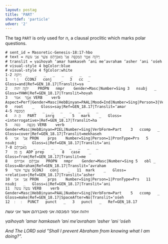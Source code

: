 ```yaml
---
layout: postag
title: 'PART'
shortdef: 'particle'
udver: '2'
---
```


The tag `PART` is only used for ה, a clausal proclitic which marks polar questions.

<!-- genesis 423 -->
~~~ conllu
# sent_id = Masoretic-Genesis-18:17-hbo
# text = וַֽיהֹוָ֖ה אָמָ֑ר הַֽמְכַסֶּ֤ה אֲנִי֙ מֵֽאַבְרָהָ֔ם אֲשֶׁ֖ר אֲנִ֥י עֹשֶֽׂה׃
# translit = ṿaihoṿah ʼamar hamkaseh ʼani meʼavraham ʼasher ʼani ʻośeh
# visual-style 4 bgColor:blue
# visual-style 4 fgColor:white
1-2	וַֽיהֹוָ֖ה	_	_	_	_	_	_	_	_
1	וַֽ	ו	CCONJ	conj	_	3	cc	_	Gloss=and|Ref=GEN_18.17|Translit=ṿa
2	יהֹוָ֖ה	יהוה	PROPN	nmpr	Gender=Masc|Number=Sing	3	nsubj	_	Gloss=YHWH|Ref=GEN_18.17|Translit=hoṿah
3	אָמָ֑ר	אמר	VERB	verb	Aspect=Perf|Gender=Masc|HebBinyan=PAAL|Mood=Ind|Number=Sing|Person=3|VerbForm=Fin	0	root	_	Gloss=say|Ref=GEN_18.17|Translit=ʼamar
4-5	הַֽמְכַסֶּ֤ה	_	_	_	_	_	_	_	_
4	הַֽ	ה	PART	inrg	_	5	mark	_	Gloss=<interrogative>|Ref=GEN_18.17|Translit=ha
5	מְכַסֶּ֤ה	כסה	VERB	verb	Gender=Masc|HebBinyan=PIEL|Number=Sing|VerbForm=Part	3	ccomp	_	Gloss=cover|Ref=GEN_18.17|Translit=mekhaseh
6	אֲנִי֙	אני	PRON	prps	Number=Sing|Person=1|PronType=Prs	5	nsubj	_	Gloss=i|Ref=GEN_18.17|Translit=ʼani
7-8	מֵֽאַבְרָהָ֔ם	_	_	_	_	_	_	_	_
7	מֵֽ	מן	ADP	prep	_	8	case	_	Gloss=from|Ref=GEN_18.17|Translit=me
8	אַבְרָהָ֔ם	אברהם	PROPN	nmpr	Gender=Masc|Number=Sing	5	obl	_	Gloss=Abraham|Ref=GEN_18.17|Translit=ʼavraham
9	אֲשֶׁ֖ר	אשׁר	SCONJ	conj	_	11	mark	_	Gloss=<relative>|Ref=GEN_18.17|Translit=ʼasher
10	אֲנִ֥י	אני	PRON	prps	Number=Sing|Person=1|PronType=Prs	11	nsubj	_	Gloss=i|Ref=GEN_18.17|Translit=ʼani
11	עֹשֶֽׂה	עשׂה	VERB	verb	Gender=Masc|HebBinyan=PAAL|Number=Sing|VerbForm=Part	5	ccomp	_	Gloss=make|Ref=GEN_18.17|SpaceAfter=No|Translit=ʻośeh
12	׃	׃	PUNCT	punct	_	3	punct	_	Ref=GEN_18.17

~~~

_ויהוה אמר המכסה אני מאברהם אשר אני עשה׃_

_ṿaihoṿah ʼamar hamkaseh ʼani meʼavraham ʼasher ʼani ʻośeh_

_And The LORD said "Shall I prevent Abraham from knowing what I am doing?"._
